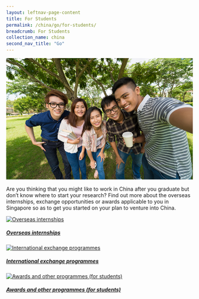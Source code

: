 ```yaml
---
layout: leftnav-page-content
title: For Students
permalink: /china/go/for-students/
breadcrumb: For Students
collection_name: china
second_nav_title: "Go"
---
```


![banner-china-go-for-students](\images\china-students\for-students-new.jpg)

Are you thinking that you might like to work in China after you graduate but don’t know where to start your research? Find out more about the overseas internships, exchange opportunities or awards applicable to you in Singapore so as to get you started on your plan to venture into China.

<div>
	<div class="row is-multiline">
		<div class="col is-half-tablet padding--bottom--lg">
			<a href="/china/go/for-students/overseas-internships/" class="project-link">
				<img src="/images/china-students/overseas-internships-small.jpg" alt="Overseas internships" class="project-image">
			<div class="project-card">
				<div class="project-title margin--bottom--xs">
					<h5><b>Overseas internships</b></h5>
				</div>
			</div>
			</a>
		</div>
		<div class="col is-half-tablet padding--bottom--lg">
			<a href="/china/go/for-students/international-exchange-programmes/" class="project-link">
				<img src="/images/china-students/international-exchange-programmes-small.jpg" alt="International exchange programmes" class="project-image">
			<div class="project-card">
				<div class="project-title margin--bottom--xs">
					<h5><b>International exchange programmes</b></h5>
				</div>
			</div>
			</a>
		</div>
	</div>
</div>

<p><p>

<div>
	<div class="row is-multiline">
		<div class="col is-half-tablet padding--bottom--lg">
			<a href="/china/go/for-students/awards-for-students/" class="project-link">
				<img src="/images/china-students/awards-students-small.jpg" alt="Awards and other programmes (for students)" class="project-image">
			<div class="project-card">
				<div class="project-title margin--bottom--xs">
					<h5><b>Awards and other programmes (for students)</b></h5>
				</div>
			</div>
			</a>
		</div>
	</div>
</div>